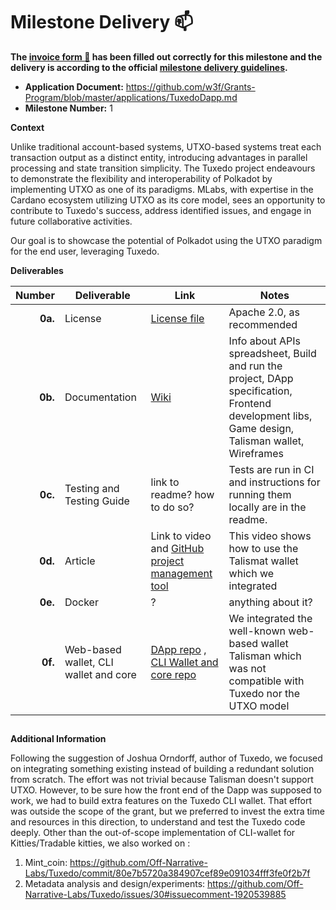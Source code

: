 # Milestone Delivery :mailbox:

**The [invoice form :pencil:](https://docs.google.com/forms/d/e/1FAIpQLSfmNYaoCgrxyhzgoKQ0ynQvnNRoTmgApz9NrMp-hd8mhIiO0A/viewform) has been filled out correctly for this milestone and the delivery is according to the official [milestone delivery guidelines](https://github.com/w3f/Grants-Program/blob/master/docs/Support%20Docs/milestone-deliverables-guidelines.md).**  

* **Application Document:** <https://github.com/w3f/Grants-Program/blob/master/applications/TuxedoDapp.md>
* **Milestone Number:** 1

**Context**

Unlike traditional account-based systems, UTXO-based systems treat each transaction output as a distinct entity, introducing advantages in parallel processing and state transition simplicity. The Tuxedo project endeavours to demonstrate the flexibility and interoperability of Polkadot by implementing UTXO as one of its paradigms. MLabs, with expertise in the Cardano ecosystem utilizing UTXO as its core model, sees an opportunity to contribute to Tuxedo's success, address identified issues, and engage in future collaborative activities.

Our goal is to showcase the potential of Polkadot using the UTXO paradigm for the end user, leveraging Tuxedo.

**Deliverables**

| Number | Deliverable | Link | Notes |
| -----: | ----------- | ------------- | ------------- |
| **0a.** | License | [License file](https://github.com/mlabs-haskell/TuxedoDapp?tab=Apache-2.0-1-ov-file#readme) | Apache 2.0, as recommended |
| **0b.** | Documentation | [Wiki](https://github.com/mlabs-haskell/TuxedoDapp/wiki) | Info about APIs spreadsheet, Build and run the project, DApp specification, Frontend development libs, Game design, Talisman wallet, Wireframes |
| **0c.** | Testing and Testing Guide | link to readme? how to do so? | Tests are run in CI and instructions for running them locally are in the readme.|
| **0d.** | Article | Link to video and [GitHub project management tool](https://github.com/orgs/mlabs-haskell/projects/57/views/1) | This video shows how to use the Talismat wallet which we integrated |
| **0e.** | Docker | ? | anything about it? |
| **0f.** | Web-based wallet, CLI wallet and core | [DApp repo](https://github.com/mlabs-haskell/TuxedoDapp) , [CLI Wallet and core repo](https://github.com/mlabs-haskell/Tuxedo) | We integrated the well-known web-based wallet Talisman which was not compatible with Tuxedo nor the UTXO model |

##

**Additional Information**

Following the suggestion of Joshua Orndorff, author of Tuxedo, we focused on integrating something existing instead of building a redundant solution from scratch. The effort was not trivial because Talisman doesn't support UTXO. However, to be sure how the front end of the Dapp was supposed to work, we had to build extra features on the Tuxedo CLI wallet. That effort was outside the scope of the grant, but we preferred to invest the extra time and resources in this direction, to understand and test the Tuxedo code deeply. Other than the out-of-scope implementation of CLI-wallet for Kitties/Tradable kitties, we also worked on :

1. Mint_coin: <https://github.com/Off-Narrative-Labs/Tuxedo/commit/80e7b5720a384907cef89e091034fff3fe0f2b7f>
2. Metadata analysis and design/experiments: <https://github.com/Off-Narrative-Labs/Tuxedo/issues/30#issuecomment-1920539885>
